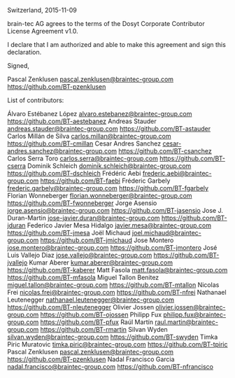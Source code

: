 Switzerland, 2015-11-09

brain-tec AG agrees to the terms of the Dosyt Corporate Contributor License
Agreement v1.0.

I declare that I am authorized and able to make this agreement and sign this
declaration.

Signed,

Pascal Zenklusen pascal.zenklusen@braintec-group.com https://github.com/BT-pzenklusen

List of contributors:

Álvaro Estébanez López alvaro.estebanez@braintec-group.com https://github.com/BT-aestebanez
Andreas Stauder andreas.stauder@braintec-group.com https://github.com/BT-astauder
Carlos Millán de Silva carlos.millan@braintec-group.com https://github.com/BT-cmillan
Cesar Andres Sanchez cesar-andres.sanchez@braintec-group.com https://github.com/BT-csanchez
Carlos Serra Toro carlos.serra@braintec-group.com https://github.com/BT-cserra
Dominik Schleich dominik.schleich@braintec-group.com https://github.com/BT-dschleich
Frédéric Aebi frederic.aebi@braintec-group.com https://github.com/BT-faebi
Fréderic Garbely frederic.garbely@braintec-group.com https://github.com/BT-fgarbely
Florian Wonneberger florian.wonneberger@braintec-group.com https://github.com/BT-fwonneberger
Jorge Asensio jorge.asensio@braintec-group.com https://github.com/BT-jasensio
Jose J. Duran-Martin jose-javier.duran@braintec-group.com https://github.com/BT-jduran
Federico Javier Mesa Hidalgo javier.mesa@braintec-group.com https://github.com/BT-jmesa
Joël Michaud joel.michaud@braintec-group.com https://github.com/BT-jmichaud
Jose Montero jose.montero@braintec-group.com https://github.com/BT-jmontero
José Luis Vallejo Diaz jose.vallejo@braintec-group.com https://github.com/BT-jvallejo
Kumar Aberer kumar.aberer@braintec-group.com https://github.com/BT-kaberer
Matt Fasola matt.fasola@braintec-group.com https://github.com/BT-mfasola
Miguel Tallon Benitez miguel.tallon@braintec-group.com https://github.com/BT-mtallon
Nicolas Frei nicolas.frei@braintec-group.com https://github.com/BT-nfrei
Nathanael Leutenegger nathanael.leutenegger@braintec-group.com https://github.com/BT-nleutenegger
Olivier Jossen olivier.jossen@braintec-group.com https://github.com/BT-ojossen
Philipp Fux philipp.fux@braintec-group.com https://github.com/BT-pfux
Raúl Martín raul.martin@braintec-group.com https://github.com/BT-rmartin
Silvan Wyden silvan.wyden@braintec-group.com https://github.com/BT-swyden
Timka Piric Muratovic timka.piric@braintec-group.com https://github.com/BT-tpiric
Pascal Zenklusen pascal.zenklusen@braintec-group.com https://github.com/BT-pzenklusen
Nadal Francisco Garcia nadal.francisco@braintec-group.com https://github.com/BT-nfrancisco